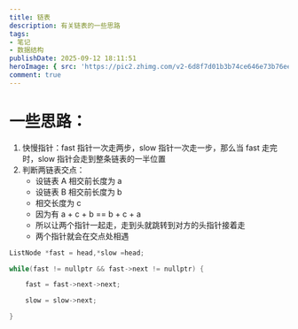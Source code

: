 ```yaml
---
title: 链表
description: 有关链表的一些思路
tags:
- 笔记
- 数据结构
publishDate: 2025-09-12 18:11:51
heroImage: { src: 'https://pic2.zhimg.com/v2-6d8f7d01b3b74ce646e73b76ee414c40_r.jpg', inferSize: true }
comment: true
---
```


# 一些思路：
1. 快慢指针：fast 指针一次走两步，slow 指针一次走一步，那么当 fast 走完时，slow 指针会走到整条链表的一半位置
2. 判断两链表交点：
	- 设链表 A 相交前长度为 a
	- 设链表 B 相交前长度为 b
	- 相交长度为 c
	- 因为有 a + c + b == b + c + a
	- 所以让两个指针一起走，走到头就跳转到对方的头指针接着走
	- 两个指针就会在交点处相遇

```java
ListNode *fast = head,*slow =head;

while(fast != nullptr && fast->next != nullptr) {

	fast = fast->next->next;

	slow = slow->next;

}
```
